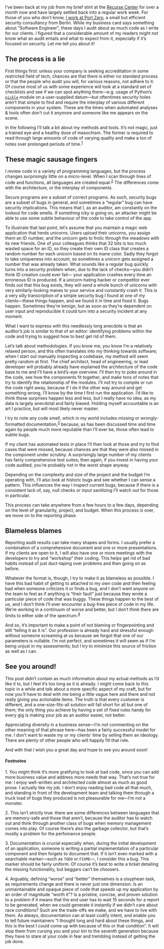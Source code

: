 I’ve been back at my job from my brief stint at the [Recurse Center](https://www.recurse.com/scout/click?t=3f214b4d8605308d27685ebd4548905e)
for over a month now and have largely settled back into a regular work week.
For those of you who don’t know, [I work at Port Zero](http://port-zero.com/),
a small but efficient security consultancy from Berlin. While my business card
says something about “Software Engineer”, these days I audit about as much code
as I write for our clients. I figured that a considerable amount of my readers
might not know what an audit entails and what to expect from it, especially if
it’s focused on security. Let me tell you about it!

## The process is a lie

First things first: unless your company is seeking accreditation in some
restricted field of tech, chances are that there is either no standard process
or that the people who audit you will, for various reasons, not adhere to it. Of
course most of us with some experience will look at a standard set of
checklists and see if we can spot anything there—e.g. usage of Python’s
[`pickle`](https://docs.python.org/2/library/pickle.html) module on
a user-supplied datum—but oftentimes security holes aren’t that simple to find
and require the interplay of various different components in your system. These
are the times when automated analyses & tools often don’t cut it anymore and
someone like me appears on the scene.

In the following I’ll talk a bit about my methods and tools. It’s not magic,
just a trained eye and a healthy dose of masochism. The former is required to
read through large amounts of code of varying quality and make a ton of notes
over prolonged periods of time.<sup><a href="#1">1</a></sup>

## These magic sausage fingers

I review code in a variety of programming languages, but the process changes
surprisingly little on a micro-level. When I scan through lines of code and
functions, all languages are created equal.<sup><a href="#2">2</a></sup> The
differences come with the architecture, or the interplay of components.

Secure programs are a subset of correct programs. As such, security bugs are a
subset of bugs in general, and sometimes a “regular” bug can have security
implications. This means that I, as an auditor, am constantly on the lookout
for code smells. If something icky is going on, an attacker might be able to use
some subtle behaviour of the code to take control of the app.

To illustrate that last point, let’s assume that you maintain a magic web
application that herds unicorns. Users upload their unicorns, you assign them
an ID number, and the unicorn gets to frolic through the meadows with its new
friends. One of your colleagues thinks that 32 bits is too much wasted space
for an ID, so they create their own ID class that creates a random number for
each unicorn based on its mane color. Sadly they forgot to take uniqueness into
account, so sometimes a unicorn gets assigned a number that was already
taken. What sounds like a regular bug quickly turns into a security problem
when, due to the lack of checks—you didn’t think ID creation could ever fail—
your application crashes every time an erroneous ID is produced. If a unicorn-hating
hacker or competitor ever finds out that this bug exists, they will send a whole
bunch of unicorns with very similarly-looking manes to your service and constantly
crash it. This is a very silly transcription of a simple security bug I found
at one of my clients—these things happen, and we found it in time and fixed it.
Bugs happen. Sometimes they’re benign, but as soon as they’re dependent on user
input and reproducible it could turn into a security incident at any moment.

What I want to express with this needlessly long anecdote is that an auditor’s
job is similar to that of an editor: identifying problems within the code and
trying to suggest how to best get rid of them.

Let’s talk about methodologies. If you know me, you know I’m a relatively
relaxed person, and this often translates into my thinking towards software; 
when I start out manually inspecting a codebase, my method will seem pretty
random at first. The chief architect, head of engineering, or lead developer
will probably already have explained the architecture of the code base to me
and I’ll have a bird’s-eye overview. I’ll then try to poke around in the code,
see how the components fit together, and make tons of notes that try to
identify the relationship of the modules. I’ll not try to compile or run the
code right away, because if I do it the other way around and get something
wrong, I’ll know by the time I first run the application. I’d like to think
these surprises happen less and less, but I really have no idea, as my data
is largely anecdotal and fairly biased. Holding myself accountable is an art I
practice, but will most likely never master.

I try to note any code smell, which in my world includes missing or
wrongly-formatted documentation,<sup><a href="#3">3</a></sup> because, as has
been discussed time and time again by people much more reputable than I’ll ever
be, those often lead to subtle bugs.

If my client has automated tests in place I’ll then look at those and try to
find cases that were missed, because chances are that they were also missed in
the component under scrutiny. A surprisingly large number of my clients has
fairly comprehensive test suites; then again, if you invest in having your code
audited, you’re probably not in the worst shape anyway.

Depending on the complexity and size of the project and the budget I’m
operating with, I’ll also look at historic bugs and see whether I can sense
a pattern. This influences the way I inspect current bugs, because if there is
a consistent lack of, say, null checks or input sanitizing I’ll watch out for
those in particular.

This process can take anywhere from a few hours to a few days,
depending on the level of granularity, project, and budget. When this process
is over, we move on to the reporting phase.

## Blameless blames

Reporting audit results can take many shapes and forms. I usually prefer a
combination of a comprehensive document and one or more presentations. If my
clients are open to it, I will also have one or more meetings with the
developers to try and “workshop” their coding. This helps get rid of bad habits
instead of just duct-taping over problems and then going on as before.

Whatever the format is, though, I try to make it as blameless as possible. I
have this bad habit of getting to attached to my own code and then feeling
bad when someone criticizes it or finds a bug, and I don’t want anyone on the
team to feel as if anything is “their fault” just because they wrote a
particular piece of code that was buggy. These things happen to the best of us,
and I don’t think I’ll ever encounter a bug-free piece of code in my life.
We’re working in a continuum of worse and better, but I don’t think there are
limits to either side of the spectrum.<sup><a href="#4">4</a></sup>

And so, it’s important to make a point of not blaming or fingerpointing and
still “telling it as it is”. Our profession is already hard and stressful enough
without someone screaming at us because we forgot that one of our parameters
is nullable. I’m not perfect, and sometimes it will seem as if I’m being unjust
in my assessments; but I try to minimize this source of friction as well as I
can.

## See you around!

This post didn’t contain as much information about my actual methods as I’d
like it to, but I feel it’s too long as it is already. I might come
back to this topic in a while and talk about a more specific aspect of my
craft, but for now you’ll have to deal with me being a little vague here and
there and not really giving you actionable items. The truth is that every
customer is different, and a one-size-fits-all solution will fall short for
all but one of them; the only thing you achieve by having a set of fixed rules
handy for every gig is making your job as an auditor easier, not better.

Appreciating diversity in a business sense—I’m not commenting on the other
meaning of that phrase here—has been a fairly successful model for me. I don’t
want to waste my or my clients’ time by selling them an ideology. There are
plenty of other people who will happily fill that role.

And with that I wish you a great day and hope to see you around soon!

#### Footnotes

<span id="1">1.</span> You might think it’s more gratifying to look at bad
code, since you can add more business value and address more needs that way.
That’s not true for me: I enjoy well-written and architected code almost as
much as good prose. I actually like my job. I don’t enjoy reading bad code all
that much, and standing in front of the development team and talking them
through a truck load of bugs they produced is not pleasurable for me—I’m not a
monster.

<span id="2">2.</span> This isn’t strictly true: there are some differences
between languages that are memory-safe and those that aren’t, because the
auditor has to watch out and think through another class of bugs when memory
management comes into play. Of course there’s also the garbage collector, but
that’s mostly a problem for the perfomance people.

<span id="3">3.</span> Documentation is crucial especially when, during the
initial development of an application, someone is writing a partial
implementation of a particular component and then forgets to document that. If
it isn’t even marked with a searchable marker—such as `TODO` or `FIXME`—, I
consider this a bug. This marker should be fairly uniform. Of course it’s best
to write a ticket detailing the missing functionality, but beggars can’t be
choosers.

<span id="4">4.</span> Arguably, defining “worse” and “better” themselves is
a sisyphean task, as requirements change and there is never just one dimension.
Is an unmaintainable and opaque piece of code that speeds up my application by
an order of magnitude “worth it”? Is a pristine, concise, and proven solution
to a problem if it means that the end user has to wait 15 seconds for a report
to be generated, when we could generate it instantly if we didn’t care about
race conditions? Such are the trade-offs we make, and we have to live with
them. As always, documentation can at least codify intent, and enable you to
tell future maintainers “I thought long and hard about these things, and this
is the best I could come up with because of this or that condition”. It will
stop them from cursing you and your kin to the seventh generation because they
have to stare at your code in fear and trembling instead of getting the job
done.
